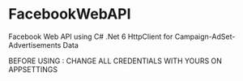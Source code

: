 # FacebookWebAPI
Facebook Web API using C# .Net 6 HttpClient for Campaign-AdSet-Advertisements Data

BEFORE USING : 
CHANGE ALL CREDENTIALS WITH YOURS ON APPSETTINGS
